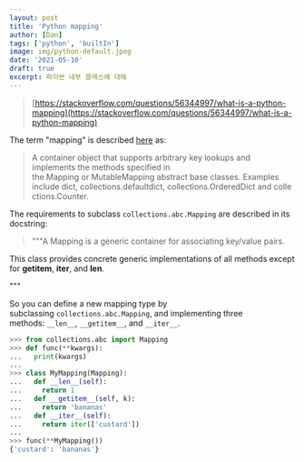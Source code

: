 ```yaml
---
layout: post
title: 'Python mapping'
author: [Dan]
tags: ['python', 'builtIn']
image: img/python-default.jpeg
date: '2021-05-10'
draft: true
excerpt: 파이썬 내부 클래스에 대해
---
```


> [https://stackoverflow.com/questions/56344997/what-is-a-python-mapping](https://stackoverflow.com/questions/56344997/what-is-a-python-mapping)

The term "mapping" is described [here](https://docs.python.org/3/glossary.html#term-mapping) as:

> A container object that supports arbitrary key lookups and implements the methods specified in the Mapping or MutableMapping abstract base classes. Examples include dict, collections.defaultdict, collections.OrderedDict and collections.Counter.

The requirements to subclass `collections.abc.Mapping` are described in its docstring:

> """A Mapping is a generic container for associating key/value
> pairs.

This class provides concrete generic implementations of all
methods except for **getitem**, **iter**, and **len**.

"""

So you can define a new mapping type by subclassing `collections.abc.Mapping`, and implementing three methods: `__len__`, `__getitem__`, and `__iter__`.

```python
>>> from collections.abc import Mapping
>>> def func(**kwargs):
...   print(kwargs)
...
>>> class MyMapping(Mapping):
...   def __len__(self):
...     return 1
...   def __getitem__(self, k):
...     return 'bananas'
...   def __iter__(self):
...     return iter(['custard'])
...
>>> func(**MyMapping())
{'custard': 'bananas'}
```
